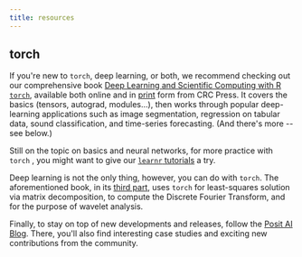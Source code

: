 ```yaml
---
title: resources
---
```


## torch

If you're new to `torch`, deep learning, or both, we recommend checking out our comprehensive book [Deep Learning and Scientific Computing with R `torch`](https://skeydan.github.io/Deep-Learning-and-Scientific-Computing-with-R-torch/), available both online and in [print](https://www.taylorfrancis.com/books/mono/10.1201/9781003275923/deep-learning-scientific-computing-torch-sigrid-keydana) form from CRC Press. It covers the basics (tensors, autograd, modules...), then works through popular deep-learning applications such as image segmentation, regression on tabular data, sound classification, and time-series forecasting. (And there's more -- see below.)

Still on the topic on basics and neural networks, for more practice with `torch` , you might want to give our [`learnr` tutorials](https://github.com/mlverse/torch-learnr) a try.

Deep learning is not the only thing, however, you can do with `torch`. The aforementioned book, in its [third part](https://skeydan.github.io/Deep-Learning-and-Scientific-Computing-with-R-torch/other_overview.html), uses `torch` for least-squares solution via matrix decomposition, to compute the Discrete Fourier Transform, and for the purpose of wavelet analysis.

Finally, to stay on top of new developments and releases, follow the [Posit AI Blog](https://blogs.rstudio.com/ai/). There, you'll also find interesting case studies and exciting new contributions from the community.
